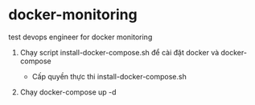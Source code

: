 # docker-monitoring
test devops engineer for docker monitoring

1. Chạy script install-docker-compose.sh để cài đặt docker và docker-compose
    - Cấp quyền thực thi install-docker-compose.sh

2. Chạy docker-compose up -d



